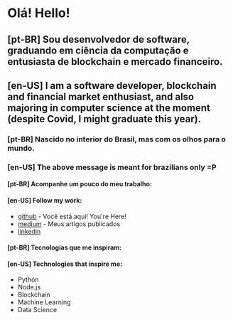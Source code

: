 # Olá! Hello!

## [pt-BR] Sou desenvolvedor de software, graduando em ciência da computação e entusiasta de blockchain e mercado financeiro.
## [en-US] I am a software developer, blockchain and financial market enthusiast, and also majoring in computer science at the moment (despite Covid, I might graduate this year).

### [pt-BR] Nascido no interior do Brasil, mas com os olhos para o mundo.
### [en-US] The above message is meant for brazilians only =P

#### [pt-BR] Acompanhe um pouco do meu trabalho: 
#### [en-US] Follow my work: 

- [github](https://github.com/rogersebastiany) - Você está aqui! You're Here!
- [medium](https://medium.com/@rogersebastiany) - Meus artigos publicados
- [linkedin](https://www.linkedin.com/in/roger-sebastiany-0b3828108/)

#### [pt-BR] Tecnologias que me inspiram:
#### [en-US] Technologies that inspire me:

- Python
- Node.js 
- Blockchain
- Machine Learning
- Data Science
